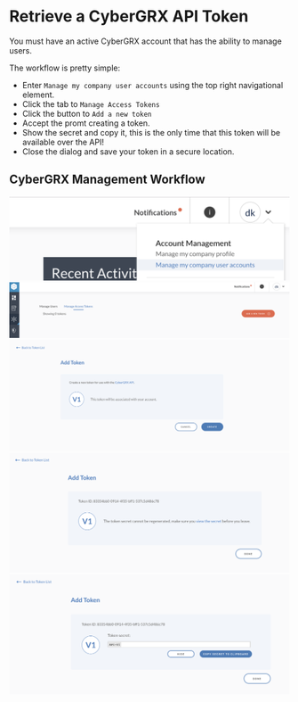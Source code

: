 # Retrieve a CyberGRX API Token
You must have an active CyberGRX account that has the ability to manage users.

The workflow is pretty simple:
 - Enter `Manage my company user accounts` using the top right navigational element.
 - Click the tab to `Manage Access Tokens`
 - Click the button to `Add a new token`
 - Accept the promt creating a token.
 - Show the secret and copy it, this is the only time that this token will be available over the API!
 - Close the dialog and save your token in a secure location.

 ## CyberGRX Management Workflow
 ![enter-user-management]
 ![add-a-token]
 ![confirm-new-token]
 ![view-token]
 ![copy-secret]


[enter-user-management]: /how-to/enter-user-management.png "Click top right icon and enter `Manage my company user accounts`"

[add-a-token]: /how-to/add-a-token.png "Click the tab to `Manage Access Tokens` and Add a new token"

[confirm-new-token]: /how-to/confirm-new-token.png "Accept the promt creating a token"

[view-token]: /how-to/make-sure-you-view.png "Before leaving view the token secret"

[copy-secret]: /how-to/copy-secret.png "Show the secret and copy it, this is the only time that this token will be available over the API!"
